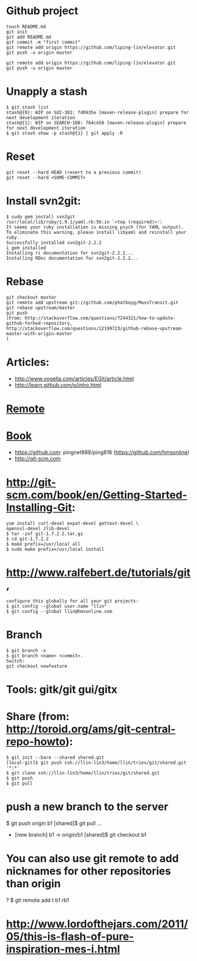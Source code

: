 # Github project
	touch README.md
	git init
	git add README.md
	git commit -m "first commit"
	git remote add origin https://github.com/liping-lin/elevator.git
	git push -u origin master

	git remote add origin https://github.com/liping-lin/elevator.git
	git push -u origin master

# Unapply a stash
	$ git stash list
	stash@{0}: WIP on SUI-381: fd0935e [maven-release-plugin] prepare for next development iteration
	stash@{1}: WIP on SEARCH-108: 764ce50 [maven-release-plugin] prepare for next development iteration
	$ git stash show -p stash@{1} | git apply -R

# Reset
	git reset --hard HEAD (revert to a previous commit)
	git reset --hard <SOME-COMMIT>

# Install svn2git:
	$ sudo gem install svn2git
	/usr/local/lib/ruby/1.9.1/yaml.rb:56:in `<top (required)>':
	It seems your ruby installation is missing psych (for YAML output).
	To eliminate this warning, please install libyaml and reinstall your ruby.
	Successfully installed svn2git-2.2.2
	1 gem installed
	Installing ri documentation for svn2git-2.2.2...
	Installing RDoc documentation for svn2git-2.2.2...

# Rebase
	git checkout master
	git remote add upstream git://github.com/phatboyg/MassTransit.git
	git rebase upstream/master
	git push
	(From: http://stackoverflow.com/questions/7244321/how-to-update-github-forked-repository,
	http://stackoverflow.com/questions/12199723/github-rebase-upstream-master-with-origin-master  
	)

# Articles:
- http://www.vogella.com/articles/EGit/article.html 
- http://learn.github.com/p/intro.html 


# [Remote](http://learn.github.com/p/remotes.html)

# [Book](http://git-scm.com/book)
- https://github.com: pingnet888/ping816 (https://github.com/hmsonline)
- http://git-scm.com 

# http://git-scm.com/book/en/Getting-Started-Installing-Git:

	yum install curl-devel expat-devel gettext-devel \
	openssl-devel zlib-devel
	$ tar -zxf git-1.7.2.2.tar.gz
	$ cd git-1.7.2.2
	$ make prefix=/usr/local all
	$ sudo make prefix=/usr/local install

# http://www.ralfebert.de/tutorials/git,
	configure this globally for all your git projects:
	$ git config --global user.name "llin"
	$ git config --global llin@hmsonline.com

# Branch
	$ git branch -v
	$ git branch <name> <commit>.
	Switch:
	git checkout newfeature

# Tools: gitk/git gui/gitx

# Share (from: http://toroid.org/ams/git-central-repo-howto):
	$ git init --bare --shared shared.git
	[local-git]$ git push ssh://llin-lin3/home/llin/tries/git/shared.git '*:*'
	$ git clone ssh://llin-lin3/home/llin/tries/git/shared.git
	$ git push
	$ git pull

# push a new branch to the server
$ git push origin b1
[shared]$ git pull
...
 * [new branch]  	b1     	-> origin/b1
[shared]$ git checkout b1

# You can also use git remote to add nicknames for other repositories than origin
? $ git remote add t b1 rb1

# http://www.lordofthejars.com/2011/05/this-is-flash-of-pure-inspiration-mes-i.html 

